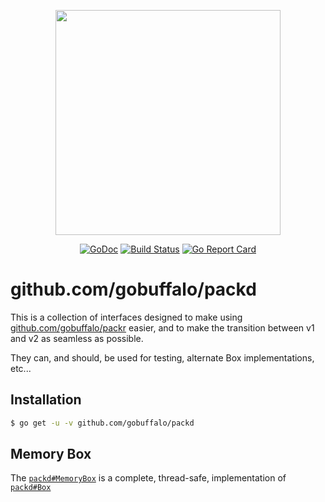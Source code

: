 <p align="center"><img src="https://github.com/gobuffalo/buffalo/blob/master/logo.svg" width="360"></p>

<p align="center">
<a href="https://godoc.org/github.com/gobuffalo/packd"><img src="https://godoc.org/github.com/gobuffalo/packd?status.svg" alt="GoDoc" /></a>
<a href="https://travis-ci.org/gobuffalo/packd"><img src="https://travis-ci.org/gobuffalo/packd.svg?branch=master" alt="Build Status" /></a>
<a href="https://goreportcard.com/report/github.com/gobuffalo/packd"><img src="https://goreportcard.com/badge/github.com/gobuffalo/packd" alt="Go Report Card" /></a>
</p>

# github.com/gobuffalo/packd

This is a collection of interfaces designed to make using
[github.com/gobuffalo/packr](https://github.com/gobuffalo/packr) easier, and to
make the transition between v1 and v2 as seamless as possible.

They can, and should, be used for testing, alternate Box implementations, etc...

## Installation

```bash
$ go get -u -v github.com/gobuffalo/packd
```

## Memory Box

The [`packd#MemoryBox`](https://godoc.org/github.com/gobuffalo/packd#MemoryBox)
is a complete, thread-safe, implementation of
[`packd#Box`](https://godoc.org/github.com/gobuffalo/packd#Box)
